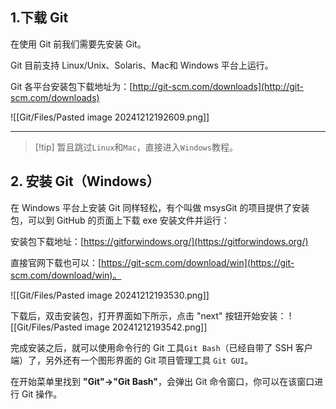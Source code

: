 ## 1.下载 Git

在使用 Git 前我们需要先安装 Git。

Git 目前支持 Linux/Unix、Solaris、Mac和 Windows 平台上运行。

Git 各平台安装包下载地址为：[http://git-scm.com/downloads](http://git-scm.com/downloads)

![[Git/Files/Pasted image 20241212192609.png]]

---
> [!tip] 暂且跳过`Linux`和`Mac`，直接进入`Windows`教程。

## 2. 安装 Git（Windows）

在 Windows 平台上安装 Git 同样轻松，有个叫做 msysGit 的项目提供了安装包，可以到 GitHub 的页面上下载 exe 安装文件并运行：

安装包下载地址：[https://gitforwindows.org/](https://gitforwindows.org/)

直接官网下载也可以：[https://git-scm.com/download/win](https://git-scm.com/download/win)。

![[Git/Files/Pasted image 20241212193530.png]]

下载后，双击安装包，打开界面如下所示，点击 "next" 按钮开始安装：
![[Git/Files/Pasted image 20241212193542.png]]

完成安装之后，就可以使用命令行的 Git 工具`Git Bash`（已经自带了 SSH 客户端）了，另外还有一个图形界面的 Git 项目管理工具 `Git GUI`。

在开始菜单里找到 **"Git"->"Git Bash"**，会弹出 Git 命令窗口，你可以在该窗口进行 Git 操作。
